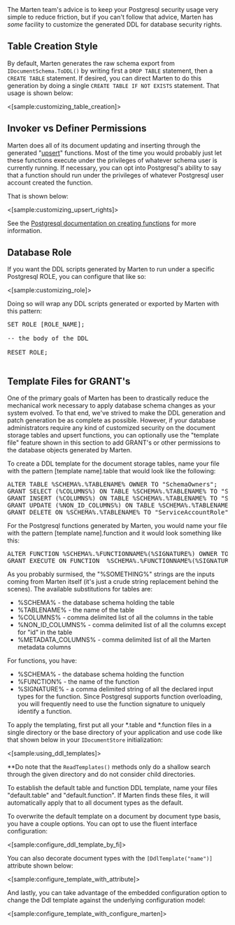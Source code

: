 <!--title:Customizing Schema Generation-->

<div class="alert alert-info">
The Marten team's advice is to keep your Postgresql security usage very simple to reduce friction, but if you can't
follow that advice, Marten has <i>some</i> facility to customize the generated DDL for database security rights.
</div>


## Table Creation Style

By default, Marten generates the raw schema export from `IDocumentSchema.ToDDL()` by
writing first a `DROP TABLE` statement, then a `CREATE TABLE` statement. If desired, you can direct Marten
to do this generation by doing a single `CREATE TABLE IF NOT EXISTS` statement. That usage is shown below:

<[sample:customizing_table_creation]> 


## Invoker vs Definer Permissions


Marten does all of its document updating and inserting through the generated "[upsert](https://wiki.postgresql.org/wiki/UPSERT)"
functions. Most of the time you would probably just let these functions execute under the privileges of whatever
schema user is currently running. If necessary, you can opt into Postgresql's ability to say that a function
should run under the privileges of whatever Postgresql user account created the function.

That is shown below:

<[sample:customizing_upsert_rights]>

See the [Postgresql documentation on creating functions](https://www.postgresql.org/docs/9.5/static/sql-createfunction.html) for more information.



## Database Role

If you want the DDL scripts generated by Marten to run under a specific Postgresql ROLE, you can configure that like so:

<[sample:customizing_role]>

Doing so will wrap any DDL scripts generated or exported by Marten with this pattern:

<pre>
SET ROLE [ROLE_NAME];

-- the body of the DDL

RESET ROLE;

</pre>


## Template Files for GRANT's

One of the primary goals of Marten has been to drastically reduce the mechanical work necessary to apply
database schema changes as your system evolved. To that end, we've strived to make the DDL generation 
and patch generation be as complete as possible. However, if your database administrators require any kind
of customized security on the document storage tables and upsert functions, you can optionally use the
"template file" feature shown in this section to add GRANT's or other permissions to the database objects
generated by Marten.

To create a DDL template for the document storage tables, name your file with the pattern [template name].table that would look like the following:

<pre>
ALTER TABLE %SCHEMA%.%TABLENAME% OWNER TO "SchemaOwners";
GRANT SELECT (%COLUMNS%) ON TABLE %SCHEMA%.%TABLENAME% TO "ServiceAccountRole", "SchemaOwners"; 
GRANT INSERT (%COLUMNS%) ON TABLE %SCHEMA%.%TABLENAME% TO "SchemaOwners";  
GRANT UPDATE (%NON_ID_COLUMNS%) ON TABLE %SCHEMA%.%TABLENAME% TO "SchemaOwners";
GRANT DELETE ON %SCHEMA%.%TABLENAME% TO "ServiceAccountRole"; 
</pre>

For the Postgresql functions generated by Marten, you would name your file with the pattern [template name].function and it would look something like this:

<pre>
ALTER FUNCTION %SCHEMA%.%FUNCTIONNAME%(%SIGNATURE%) OWNER TO "SchemaOwners";
GRANT EXECUTE ON FUNCTION  %SCHEMA%.%FUNCTIONNAME%(%SIGNATURE%) TO "ServiceAccountRole"; 
</pre>

As you probably surmised, the "%SOMETHING%" strings are the inputs coming from Marten itself (it's just a crude string replacement behind the scenes).
The available substitutions for tables are:

* %SCHEMA% - the database schema holding the table
* %TABLENAME% - the name of the table
* %COLUMNS% - comma delimited list of all the columns in the table
* %NON_ID_COLUMNS% - comma delimited list of all the columns except for "id" in the table
* %METADATA_COLUMNS% - comma delimited list of all the Marten metadata columns

For functions, you have:

* %SCHEMA% - the database schema holding the function
* %FUNCTION% - the name of the function
* %SIGNATURE% - a comma delimited string of all the declared input types for the function. Since Postgresql supports function overloading, you will frequently need to use the function signature to uniquely identify a function.


To apply the templating, first put all your *.table and *.function files in a single directory or the base directory of your application and use code
like that shown below in your `IDocumentStore` initialization:

<[sample:using_ddl_templates]>

**Do note that the `ReadTemplates()` methods only do a shallow search through the given directory and do not consider child directories.

To establish the default table and function DDL template, name your files "default.table" and "default.function". If Marten finds these files,
it will automatically apply that to all document types as the default.

To overwrite the default template on a document by document type basis, you have a couple options. You can opt to use the fluent interface configuration:

<[sample:configure_ddl_template_by_fi]>

You can also decorate document types with the `[DdlTemplate("name")]` attribute shown below:

<[sample:configure_template_with_attribute]> 

And lastly, you can take advantage of the embedded configuration option to change the Ddl template against the underlying configuration model:

<[sample:configure_template_with_configure_marten]>



